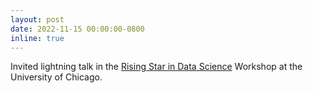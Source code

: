 ```yaml
---
layout: post
date: 2022-11-15 00:00:00-0800
inline: true
---
```


Invited lightning talk in the [Rising Star in Data Science](https://datascience.uchicago.edu/rising-stars) Workshop at the University of Chicago.
